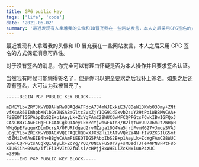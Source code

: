 ```yaml
---
title: GPG public key
tags: ['life', 'code']
date: '2021-06-02'
summary: '最近发现有人拿着我的头像和ID冒充我在一些网站发言，本人之后采用GPG签名的方式保证消息可靠性。'
---
```


最近发现有人拿着我的头像和 ID 冒充我在一些网站发言，本人之后采用 GPG 签名的方式保证消息可靠性。

对于没有签名的消息，你完全可以有理由怀疑是否为本人操作并且要求签名认证。

当然我有时候可能懒得签名了，但是你可以完全要求之后我补上签名。如果之后还没有签名，大可认为我被冒充了。

```textile
-----BEGIN PGP PUBLIC KEY BLOCK-----

mDMEYLbxZRYJKwYBBAHaRw8BAQdATFdcA7J4mWJExkiE3/8DeW1DKWb030my+ZNt
vfXsAR60IWhpbXNlbGY2NSA8aGltc2VsZjY1QG91dGxvb2suY29tPoiWBBMWCAA+
FiEEOTIG5PAbpIbS2E+p1AeyLk+ZcYgFAmC28WUCGwMFCQPFGtsFCwkIBwIGFQoJ
CAsCBBYCAwECHgECF4AACgkQ1AeyLk+ZcYjwowEAtn8/B2iqtwvUU2J6mJt2WHpH
WMqGpEFaqguKDLmDcrsA/0PURfdgad2rvMZzga10Q4Wa5jrUFvmM627+JmqsSVAJ
uDgEYLbxZRIKKwYBBAGXVQEFAQEHQDxXJXdZHi1tATvVQxZa4N+fIV9ZKGIlG5mt
h5ZMiIwfAwEIB4h+BBgWCAAmFiEEOTIG5PAbpIbS2E+p1AeyLk+ZcYgFAmC28WUC
GwwFCQPFGtsACgkQ1AeyLk+ZcYg/PQD/UNCVFuS0r7y+sMDsdTJTeK4PNBFRtF8b
XIU6iihH09wA/iflFi1RVItD2fNlsi/cHPjj8xWHZLlZcKNxiunP4zUC
=289h
-----END PGP PUBLIC KEY BLOCK-----
```
